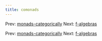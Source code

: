 ```yaml
---
title: comonads
---
```


Prev:
[monads-categorically](monads-categorically.md)
Next: [f-algebras](f-algebras.md)

Prev:
[monads-categorically](monads-categorically.md)
Next: [f-algebras](f-algebras.md)
